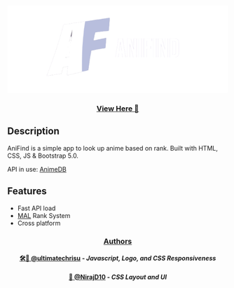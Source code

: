 

<p align="center">
  <img src="imgs/AniFind_Logo-r.png">
</p>
<h3 align ="center"><a href="https://ultimatechrisu.github.io/AniFind/">View Here 🔗</a></h3>

## Description

AniFind is a simple app to look up anime based on rank.
Built with HTML, CSS, JS & Bootstrap 5.0.

API in use: [AnimeDB](https://rapidapi.com/brian.rofiq/api/anime-db/)



## Features

- Fast API load
- [MAL](https://myanimelist.net) Rank System
- Cross platform




<h3 align="center"><ins>Authors</ins></h3>

<h4 align="center"><a href="https://www.github.com/ultimatechrisu">🛠️🎨 @ultimatechrisu</a> - <em>Javascript, Logo, and CSS Responsiveness</em></h4>
<h4 align="center"><a href="https://www.github.com/NirajD10">🎨 @NirajD10</a> - <em>CSS Layout and UI</em></h4>

